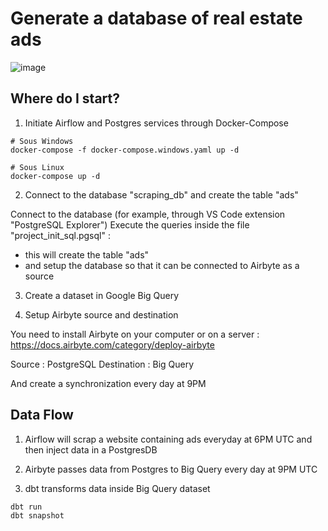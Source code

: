 # Generate a database of real estate ads

![image](https://github.com/chvalois/scraping/assets/32735527/d16af1eb-3ca4-4ecf-be38-9112ce504135)


## Where do I start?

1. Initiate Airflow and Postgres services through Docker-Compose

```
# Sous Windows
docker-compose -f docker-compose.windows.yaml up -d

# Sous Linux
docker-compose up -d
```

2. Connect to the database "scraping_db" and create the table "ads"

Connect to the database (for example, through VS Code extension "PostgreSQL Explorer")
Execute the queries inside the file "project_init_sql.pgsql" : 
  - this will create the table "ads"
  - and setup the database so that it can be connected to Airbyte as a source

3. Create a dataset in Google Big Query

4. Setup Airbyte source and destination

You need to install Airbyte on your computer or on a server : 
https://docs.airbyte.com/category/deploy-airbyte

Source : PostgreSQL
Destination : Big Query

And create a synchronization every day at 9PM

## Data Flow

1. Airflow will scrap a website containing ads everyday at 6PM UTC and then inject data in a PostgresDB
 
2. Airbyte passes data from Postgres to Big Query every day at 9PM UTC

3. dbt transforms data inside Big Query dataset

```
dbt run
dbt snapshot
```

